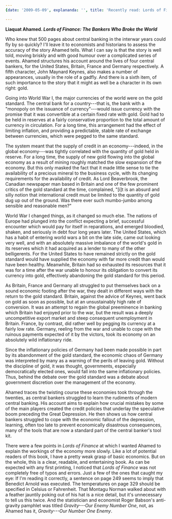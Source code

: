 ```yaml
---
{date: '2009-05-09', explananda: '', title: 'Recently read: Lords of Finance', tags: book_reviews}

---
```

<strong>Liaquat Ahamed. <em>Lords of Finance: The Bankers Who Broke the World</em></strong>

Who knew that 500 pages about central banking in the interwar years could fly by so quickly?  I'll leave it to economists and historians to assess the accuracy of the story Ahamed tells.  What I can say is that the story is well told, moving briskly and with good humour over a complicated series of events.  Ahamed structures his account around the lives of four central bankers, for the United States, Britain, France and Germany respectively.  A fifth character, John Maynard Keynes, also makes a number of appearances, usually in the role of a gadfly.  And there is a sixth item, of such importance to the story that it might as well be a character in its own right: gold.

Going into World War I, the major currencies of the world were on the gold standard.  The central bank for a country---that is, the bank with a "monopoly on the issuance of currency"---would issue currency with the promise that it was convertible at a certain fixed rate with gold.  Gold had to be held in reserves at a fairly conservative proportion to the total amount of currency in circulation.  For a long time, this arrangement had the effect of limiting inflation, and providing a predictable, stable rate of exchange between currencies, which were pegged to the same standard.

The system meant that the supply of credit in an economy---indeed, in the global economy---was tightly correlated with the quantity of gold held in reserve.  For a long time, the supply of new gold flowing into the global economy as a result of mining roughly matched the slow expansion of the economy.  But this only masked the fact that it made little sense to tie the availability of a precious mineral to the business cycle, with its changing requirements for the availability of credit.  As Lord Beaverbrook, the Canadian newspaper man based in Britain and one of the few prominent critics of the gold standard at the time, complained, "[i]t is an absurd and silly notion that international credit must be limited to the quantity of gold dug up out of the ground.  Was there ever such mumbo-jumbo among sensible and reasonable men?"

World War I changed things, as it changed so much else.  The nations of Europe had plunged into the conflict expecting a brief, successful encounter which would pay for itself in reparations, and emerged bloodied, shaken, and seriously in debt four long years later.  The United States, which has a habit of entering world wars a bit on the late side, came out looking very well, and with an absolutely massive imbalance of the world's gold in its reserves which it had acquired as a lender to many of the other belligerents.  For the United States to have remained strictly on the gold standard would have supplied the economy with far more credit than would have been healthy.  Meanwhile, Britain had so exhausted its resources that it was for a time after the war unable to honour its obligation to convert its currency into gold, effectively abandoning the gold standard for this period.

As Britain, France and Germany all struggled to put themselves back on a sound economic footing after the war, they dealt in different ways with the return to the gold standard.  Britain, against the advice of Keynes, went back on gold as soon as possible, but at an unsustainably high rate of conversion.  It was an attempt to regain the global preeminence in banking which Britain had enjoyed prior to the war, but the result was a deeply uncompetitive export market and steep consequent unemployment in Britain.  France, by contrast, did rather well by pegging its currency at a fairly low rate.  Germany, reeling from the war and unable to cope with the ruinous payments expected of it by the victors, took its economy on an absolutely wild inflationary ride.

Since the inflationary policies of Germany had been made possible in part by its abandonment of the gold standard, the economic chaos of Germany was interpreted by many as a warning of the perils of leaving gold.  Without the discipline of gold, it was thought, governments, especially democratically elected ones, would fall into the same inflationary policies.  Thus, behind the debate over the gold standard was a debate about government discretion over the management of the economy.

Ahamed traces the twisting course these economies took through the twenties, as central bankers struggled to learn the rudiments of modern central banking.  His account aims to explain how crucial mistakes by some of the main players created the credit policies that underlay the speculative boom preceding the Great Depression.  He then shows us how central bankers struggled to cope with the economic fallout of the depression, learning, often too late to prevent economically disastrous consequences, many of the tools that are now a standard part of the central banker's tool kit.

There were a few points in <em>Lords of Finance</em> at which I wanted Ahamed to explain the workings of the economy more slowly.  Like a lot of potential readers of this book, I have a pretty weak grasp of basic economics.  But on the whole, this is a clear, readable, and entertaining book.  As can be expected with any first printing, I noticed that <em>Lords of Finance</em> was not completely free of typos and errors.  Just a few of the ones that caught my eye: If I'm reading it correctly, a sentence on page 249 seems to imply that Benedict Arnold was executed.  The temperatures on page 329 should be specified in Celsius or Fahrenheit.  That Montagu Norman walked about with a feather jauntily poking out of his hat is a nice detail, but it's unnecessary to tell us this twice.  And the statistician and economist Roger Babson's anti-gravity pamphlet was titled <em>Gravity---Our Enemy Number One</em>, not, as Ahamed has it, <em>Gravity---Our Number One Enemy</em>.
